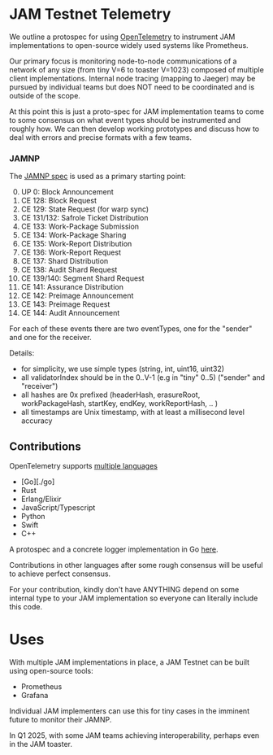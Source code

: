 
# JAM Testnet Telemetry

We outline a protospec for using
[OpenTelemetry](https://opentelemetry.io/docs/languages/) to
instrument JAM implementations to open-source widely used systems like
Prometheus.  

Our primary focus is monitoring node-to-node communications of a
network of any size (from tiny V=6 to toaster V=1023) composed of
multiple client implementations.  Internal node tracing (mapping to
Jaeger) may be pursued by individual teams but does NOT need to be
coordinated and is outside of the scope.

At this point this is just a proto-spec for JAM implementation teams
to come to some consensus on what event types should be instrumented
and roughly how.  We can then develop working prototypes and discuss
how to deal with errors and precise formats with a few teams.  


### JAMNP

The [JAMNP spec](https://opentelemetry.io/docs/languages/) is used as a primary starting point:

0. UP 0: Block Announcement
1. CE 128: Block Request
2. CE 129: State Request (for warp sync)
3. CE 131/132: Safrole Ticket Distribution
4. CE 133: Work-Package Submission
5. CE 134: Work-Package Sharing
6. CE 135: Work-Report Distribution
7. CE 136: Work-Report Request
8. CE 137: Shard Distribution
9. CE 138: Audit Shard Request
10. CE 139/140: Segment Shard Request
11. CE 141: Assurance Distribution
12. CE 142: Preimage Announcement
13. CE 143: Preimage Request
14. CE 144: Audit Announcement


For each of these events there are two eventTypes, one for the "sender" and one for the receiver.

Details:
* for simplicity, we use simple types (string, int, uint16, uint32) 
* all validatorIndex should be in the 0..V-1 (e.g in "tiny" 0..5) ("sender" and "receiver")
* all hashes are 0x prefixed (headerHash, erasureRoot, workPackageHash, startKey, endKey, workReportHash, .. )
* all timestamps are Unix timestamp, with at least a millisecond level accuracy

## Contributions

OpenTelemetry supports [multiple languages](https://opentelemetry.io/docs/languages/)

* [Go][./go]
* Rust
* Erlang/Elixir
* JavaScript/Typescript
* Python
* Swift
* C++

A protospec and a concrete logger implementation in Go [here](./go).

Contributions in other languages after some rough consensus will be useful to achieve perfect consensus.

For your contribution, kindly don't have ANYTHING depend on some internal type to your JAM implementation so
everyone can literally include this code.


# Uses

With multiple JAM implementations in place, a JAM Testnet can be built using open-source tools:
* Prometheus
* Grafana

Individual JAM implementers can use this for tiny cases in the imminent future to monitor their JAMNP.

In Q1 2025, with some JAM teams achieving interoperability, perhaps even in the JAM toaster.


